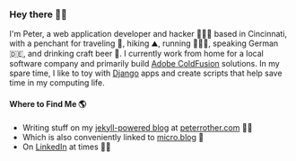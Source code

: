 ### Hey there 👋🏼

I'm Peter, a web application developer and hacker 👨🏼‍💻 based in Cincinnati, with a penchant for traveling 🧳, hiking ⛰, running 🏃🏼‍♂️, speaking German 🇩🇪, and drinking craft beer 🍺. I currently work from home for a local software company and primarily build [Adobe ColdFusion](https://www.adobe.com/products/coldfusion-family.html) solutions. In my spare time, I like to toy with [Django](https://www.djangoproject.com) apps and create scripts that help save time in my computing life.

#### Where to Find Me 🌎

* Writing stuff on my [jekyll-powered blog](https://jekyllrb.com) at [peterrother.com](https://peterrother.com) ✍🏼
* Which is also conveniently linked to [micro.blog](https://micro.blog/peterrother) 🔗
* On [LinkedIn](https://www.linkedin.com/in/peter-rother/) at times 🕴🏼
